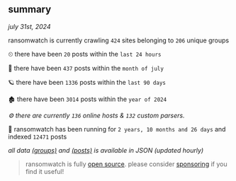 
## summary
_july 31st, 2024_

ransomwatch is currently crawling `424` sites belonging to `206` unique groups

⏲ there have been `20` posts within the `last 24 hours`

🦈 there have been `437` posts within the `month of july`

🪐 there have been `1336` posts within the `last 90 days`

🏚 there have been `3014` posts within the `year of 2024`

_⚙️ there are currently `136` online hosts & `132` custom parsers._

🦕 ransomwatch has been running for `2 years, 10 months and 26 days` and indexed `12471` posts

_all data  [(groups)](http://ransomwhat.telemetry.ltd/groups) and [(posts)](http://ransomwhat.telemetry.ltd/posts) is available in JSON (updated hourly)_

> ransomwatch is fully [open source](https://github.com/joshhighet/ransomwatch#ransomwatch--). please consider [sponsoring](https://github.com/sponsors/joshhighet) if you find it useful!
